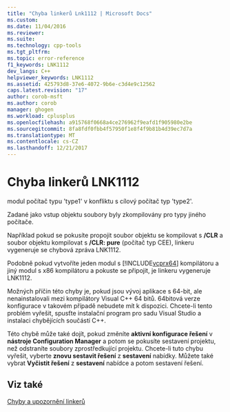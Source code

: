 ```yaml
---
title: "Chyba linkerů Lnk1112 | Microsoft Docs"
ms.custom: 
ms.date: 11/04/2016
ms.reviewer: 
ms.suite: 
ms.technology: cpp-tools
ms.tgt_pltfrm: 
ms.topic: error-reference
f1_keywords: LNK1112
dev_langs: C++
helpviewer_keywords: LNK1112
ms.assetid: 425793d8-37e6-4072-9b6e-c3d4e9c12562
caps.latest.revision: "17"
author: corob-msft
ms.author: corob
manager: ghogen
ms.workload: cplusplus
ms.openlocfilehash: a915768f0668a4ce276962f9eafd1f905980e2be
ms.sourcegitcommit: 8fa8fdf0fbb4f57950f1e8f4f9b81b4d39ec7d7a
ms.translationtype: MT
ms.contentlocale: cs-CZ
ms.lasthandoff: 12/21/2017
---
```

# <a name="linker-tools-error-lnk1112"></a>Chyba linkerů LNK1112
modul počítač typu 'type1' v konfliktu s cílový počítač typ 'type2'.  
  
 Zadané jako vstup objektu soubory byly zkompilovány pro typy jiného počítače.  
  
 Například pokud se pokusíte propojit soubor objektu se kompilovat s **/CLR** a soubor objektu kompilovat s **/CLR: pure** (počítač typ CEE), linkeru vygeneruje se chybová zpráva LNK1112.  
  
 Podobně pokud vytvoříte jeden modul s [!INCLUDE[vcprx64](../../assembler/inline/includes/vcprx64_md.md)] kompilátoru a jiný modul s x86 kompilátoru a pokuste se připojit, je linkeru vygeneruje LNK1112.  
  
 Možných příčin této chyby je, pokud jsou vývoj aplikace s 64-bit, ale nenainstalovali mezi kompilátory Visual C++ 64 bitů. 64bitová verze konfigurace v takovém případě nebudete mít k dispozici. Chcete-li tento problém vyřešit, spusťte instalační program pro sadu Visual Studio a instalaci chybějících součástí C++.  
  
 Této chybě může také dojít, pokud změníte **aktivní konfigurace řešení** v **nástroje Configuration Manager** a potom se pokusíte sestavení projektu, než odstraníte soubory zprostředkující projektu. Chcete-li tuto chybu vyřešit, vyberte **znovu sestavit řešení** z **sestavení** nabídky. Můžete také vybrat **Vyčistit řešení** z **sestavení** nabídce a potom sestavení řešení.  
  
## <a name="see-also"></a>Viz také  
 [Chyby a upozornění linkerů](../../error-messages/tool-errors/linker-tools-errors-and-warnings.md)